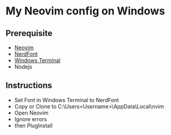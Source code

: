# My Neovim config on Windows

## Prerequisite
- [Neovim](https://neovim.io)
- [NerdFont](https://github.com/ryanoasis/nerd-fonts/tree/master/patched-fonts/Hack/Regular/complete)
- [Windows Terminal](https://www.microsoft.com/en-us/p/windows-terminal/9n0dx20hk701?activetab=pivot:overviewtab)
- Nodejs
## Instructions
- Set Font in Windows Terminal to NerdFont
- Copy or Clone to C:\Users\<Username>\AppData\Local\nvim
- Open Neovim
- Ignore errors
- then PlugInstall


